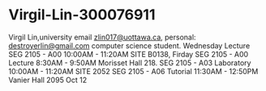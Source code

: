 # Virgil-Lin-300076911
 Virgil Lin,university email zlin017@uottawa.ca, personal: destroyerlin@gmail.com   computer science student. Wednesday Lecture SEG 2105 - A00 10:00AM - 11:20AM SITE B0138, Firday SEG 2105 - A00 Lecture 8:30AM - 9:50AM Morisset Hall 218.
SEG 2105 - A03 Laboratory 10:00AM - 11:20AM SITE 2052
SEG 2105 - A06 Tutorial 11:30AM - 12:50PM Vanier Hall 2095
Oct 12
